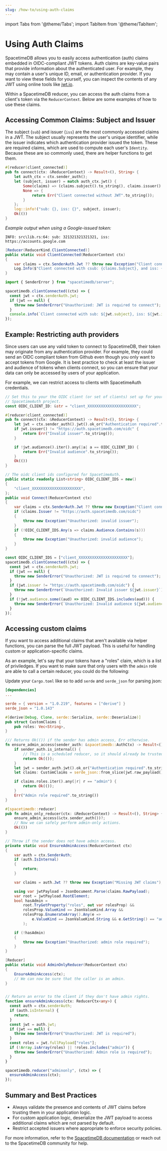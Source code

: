 ```yaml
---
slug: /how-to/using-auth-claims
---
```


import Tabs from '@theme/Tabs';
import TabItem from '@theme/TabItem';

# Using Auth Claims

SpacetimeDB allows you to easily access authentication (auth) claims embedded in OIDC-compliant JWT tokens. Auth claims are key-value pairs that provide information about the authenticated user. For example, they may contain a user's unique ID, email, or authentication provider. If you want to view these fields for yourself, you can inspect the contents of any JWT using online tools like [jwt.io](https://jwt.io/).

Within a SpacetimeDB reducer, you can access the auth claims from a client's token via the `ReducerContext`. Below are some examples of how to use these claims.

## Accessing Common Claims: Subject and Issuer

The subject (`sub`) and issuer (`iss`) are the most commonly accessed claims in a JWT. The subject usually represents the user's unique identifier, while the issuer indicates which authentication provider issued the token. These are required claims, which are used to compute each user's `Identity`. Because these are so commonly used, there are helper functions to get them.

<Tabs groupId="server-language" defaultValue="typescript">
<TabItem value="rust" label="Rust">

```rust
#[reducer(client_connected)]
pub fn connect(ctx: &ReducerContext) -> Result<(), String> {
    let auth_ctx = ctx.sender_auth();
    let (subject, issuer) = match auth_ctx.jwt() {
        Some(claims) => (claims.subject().to_string(), claims.issuer().to_string()),
        None => {
            return Err("Client connected without JWT".to_string());
        }
    };
    log::info!("sub: {}, iss: {}", subject, issuer);
    Ok(())
}
```

*Example output when using a Google-issued token:*
```
INFO: src\lib.rs:64: sub: 321321321321321, iss: https://accounts.google.com
```
</TabItem>
<TabItem value="csharp" label="C#">

```cs
[Reducer(ReducerKind.ClientConnected)]
public static void ClientConnected(ReducerContext ctx)
{
    var claims = ctx.SenderAuth.Jwt ?? throw new Exception("Client connected without JWT");
    Log.Info($"Client connected with csub: {claims.Subject}, and iss: {claims.Issuer}");
}
```

</TabItem>
<TabItem value="typescript" label="TS">

```typescript
import { SenderError } from "spacetimedb/server";

spacetimedb.clientConnected((ctx) => {
  const jwt = ctx.senderAuth.jwt;
  if (jwt == null) {
    throw new SenderError("Unauthorized: JWT is required to connect");
  }
  console.info(`Client connected with sub: ${jwt.subject}, iss: ${jwt.issuer}`);
});
```

</TabItem>
</Tabs>

## Example: Restricting auth providers

Since users can use any valid token to connect to SpacetimeDB, their token may originate from any authentication provider. For example, they could send an OIDC compliant token from Github even though you only want to accept tokens from Google. It is best practice to check at least the issuer and audience of tokens when clients connect, so you can ensure that your data can only be accessed by users of your application.

For example, we can restrict access to clients with SpacetimeAuth credentials.

<Tabs groupId="server-language" defaultValue="rust">
<TabItem value="rust" label="Rust">

```rust
// Set this to your the OIDC client (or set of clients) set up for your
// SpacetimeAuth project.
const OIDC_CLIENT_ID: &str = "client_XXXXXXXXXXXXXXXXXXXXXX";

#[reducer(client_connected)]
pub fn connect(ctx: &ReducerContext) -> Result<(), String> {
    let jwt = ctx.sender_auth().jwt().ok_or("Authentication required".to_string())?;
    if jwt.issuer() != "https://auth.spacetimedb.com/oidc" {
        return Err("Invalid issuer".to_string());
    }

    if !jwt.audience().iter().any(|a| a == OIDC_CLIENT_ID) {
        return Err("Invalid audience".to_string());
    }
    Ok(())
}
```

</TabItem>
<TabItem value="csharp" label="C#">

```cs
// The oidc client ids configured for SpacetimeAuth.
public static readonly List<string> OIDC_CLIENT_IDS = new()
{
    "client_XXXXXXXXXXXXXXXXXXXXXX",
};
public void Connect(ReducerContext ctx)
{
    var claims = ctx.SenderAuth.Jwt ?? throw new Exception("Client connected without JWT");
    if (claims.Issuer != "https://auth.spacetimedb.com/oidc")
    {
        throw new Exception("Unauthorized: invalid issuer");
    }
    if (!OIDC_CLIENT_IDS.Any(s => claims.Audience.Contains(s)))
    {
        throw new Exception("Unauthorized: invalid audience");
    }
}
```

</TabItem>
<TabItem value="typescript" label="TS">

```typescript
const OIDC_CLIENT_IDS = ["client_XXXXXXXXXXXXXXXXXXXXXX"];
spacetimedb.clientConnected((ctx) => {
  const jwt = ctx.senderAuth.jwt;
  if (jwt == null) {
    throw new SenderError("Unauthorized: JWT is required to connect");
  }
  if (jwt.issuer != "https://auth.spacetimedb.com/oidc") {
    throw new SenderError(`Unauthorized: Invalid issuer ${jwt.issuer}`);
  }
  if (!jwt.audience.some((aud) => OIDC_CLIENT_IDS.includes(aud))) {
    throw new SenderError(`Unauthorized: Invalid audience ${jwt.audience}`);
  }
});
```

</TabItem>
</Tabs>

## Accessing custom claims

If you want to access additional claims that aren't available via helper functions, you can parse the full JWT payload. This is useful for handling custom or application-specific claims.

As an example, let's say that your tokens have a "roles" claim, which is a list of priviledges. If you want to make sure that only users with the `admin` role are able to call a certain reducer, you could do the following:

<Tabs groupId="server-language" defaultValue="rust">
<TabItem value="rust" label="Rust">

Update your `Cargo.toml` like so to add `serde` and `serde_json` for parsing json:

```toml
[dependencies]
...

serde = { version = "1.0.219", features = ["derive"] }
serde_json = "1.0.143"
```

```rust
#[derive(Debug, Clone, serde::Serialize, serde::Deserialize)]
pub struct CustomClaims {
    pub roles: Vec<String>,
}

/// Returns Ok(()) if the sender has admin access, Err otherwise.
fn ensure_admin_access(sender_auth: &spacetimedb::AuthCtx) -> Result<(), String> {
    if sender_auth.is_internal() {
        // This is a scheduled reducer, so it should already be trusted.
        return Ok(());
    }
    let jwt = sender_auth.jwt().ok_or("Authentication required".to_string())?;
    let claims: CustomClaims = serde_json::from_slice(jwt.raw_payload().as_bytes()).map_err(|e| format!("Client connected with invalid JWT: {}", e).to_string())?;

    if claims.roles.iter().any(|r| r == "admin") {
        return Ok(());
    }
    Err("Admin role required".to_string())
}

#[spacetimedb::reducer]
pub fn admin_only_reducer(ctx: &ReducerContext) -> Result<(), String> {
    ensure_admin_access(&ctx.sender_auth())?;
    // Now we can safely perform admin-only actions.
    Ok(())
}
```

</TabItem>
<TabItem value="csharp" label="C#">

```cs
// Throw if the sender does not have admin access.
private static void EnsureAdminAccess(ReducerContext ctx)
{
    var auth = ctx.SenderAuth;
    if (auth.IsInternal)
    {
        return;
    }

    var claims = auth.Jwt ?? throw new Exception("Missing JWT claims");

    using var jwtPayload = JsonDocument.Parse(claims.RawPayload);
    var root = jwtPayload.RootElement;
    bool hasAdmin =
        root.TryGetProperty("roles", out var rolesProp) &&
        rolesProp.ValueKind == JsonValueKind.Array &&
        rolesProp.EnumerateArray().Any(e =>
            e.ValueKind == JsonValueKind.String && e.GetString() == "admin"
        );

    if (!hasAdmin)
    {
        throw new Exception("Unauthorized: admin role required");
    }
}

[Reducer]
public static void AdminOnlyReducer(ReducerContext ctx)
{
    EnsureAdminAccess(ctx);
    // We can now be sure that the caller is an admin.
}
```

</TabItem>
<TabItem value="typescript" label="TS">

```typescript

// Return an error to the client if they don't have admin rights.
function ensureAdminAccess(ctx: ReducerCtx<any>) {
  const auth = ctx.senderAuth;
  if (auth.isInternal) {
    return;
  }
  const jwt = auth.jwt;
  if (jwt == null) {
    throw new SenderError("Unauthorized: JWT is required");
  }
  const roles = jwt.fullPayload["roles"];
  if (!Array.isArray(roles) || !roles.includes("admin")) {
    throw new SenderError("Unauthorized: Admin role is required");
  }
}

spacetimedb.reducer("adminonly", (ctx) => {
  ensureAdminAccess(ctx);
});
```

</TabItem>
</Tabs>


## Summary and Best Practices

- Always validate the presence and contents of JWT claims before trusting them in your application logic.
- For custom application logic, deserialize the JWT payload to access additional claims which are not parsed by default.
- Restrict accepted issuers where appropriate to enforce security policies.

For more information, refer to the [SpacetimeDB documentation](https://spacetimedb.com/docs/) or reach out to the SpacetimeDB community for help.